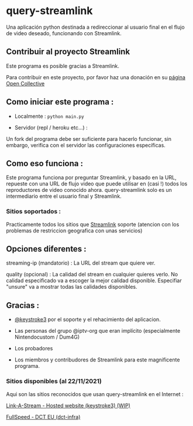 # query-streamlink

Una aplicación python destinada a redireccionar al usuario final en el flujo de video deseado, funcionando con Streamlink.

## Contribuir al proyecto Streamlink

Este programa es posible gracias a Streamlink.

Para contribuir en este proyecto, por favor haz una donación en su [página Open Collective](https://opencollective.com/streamlink)

## Como iniciar este programa :

- Localmente :
```python main.py```

- Servidor (repl / heroku etc...) :

Un fork del programa debe ser suficiente para hacerlo funcionar, sin embargo, verifica con el servidor las configuraciones específicas.

## Como eso funciona :

Este programa funciona por preguntar Streamlink, y basado en la URL, repueste con una URL de flujo video que puede utilisar en (casi !) todos los reproductores de video conocido ahora.
query-streamlink solo es un intermediario entre el usuario final y Streamlink.

### Sitios soportados :

Practicamente todos los sitios que [Streamlink](https://streamlink.github.io/plugin_matrix.html) soporte (atencion con los problemas de restriccion geografica con unas servicios)

## Opciones diferentes :

streaming-ip (mandatorio) : La URL del stream que quiere ver.

quality (opcional) : La calidad del stream en cualquier quieres verlo. No calidad especificado va a escoger la mejor calidad disponible. Especifiar "unsure" va a mostrar todas las calidades disponibles.

## Gracias :

-  [@keystroke3](https://github.com/keystroke3) por el soporte y el rehacimiento del aplicacion.

- Las personas del grupo @iptv-org que eran implícito (especialmente Nintendocustom / Dum4G)

- Los probadores

- Los miembros y contribudores de Streamlink para este magnificente programa.


### Sitios disponibles (al 22/11/2021)

Aqui son las sitios reconocidos que usan query-streamlink en el Internet :

[Link-A-Stream - Hosted website (keystroke3) (WIP)](https://linkastream.co/)

[FullSpeed - DCT EU (dct-infra)](http://free.fullspeed.tv/)
